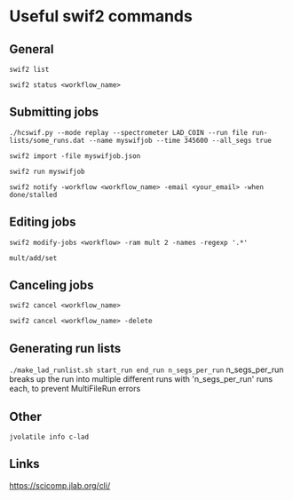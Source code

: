 # Useful swif2 commands

## General
`swif2 list`

`swif2 status <workflow_name>`

## Submitting jobs
`./hcswif.py --mode replay --spectrometer LAD_COIN --run file run-lists/some_runs.dat --name myswifjob --time 345600 --all_segs true`

`swif2 import -file myswifjob.json`

`swif2 run myswifjob`

`swif2 notify -workflow <workflow_name> -email <your_email> -when done/stalled`

## Editing jobs
`swif2 modify-jobs <workflow> -ram mult 2 -names -regexp '.*'`

`mult/add/set`

## Canceling jobs
`swif2 cancel <workflow_name>`

`swif2 cancel <workflow_name> -delete`

## Generating run lists
`./make_lad_runlist.sh start_run end_run n_segs_per_run`
n_segs_per_run breaks up the run into multiple different runs with 'n_segs_per_run' runs each, to prevent MultiFileRun errors

## Other
`jvolatile info c-lad`

## Links
https://scicomp.jlab.org/cli/